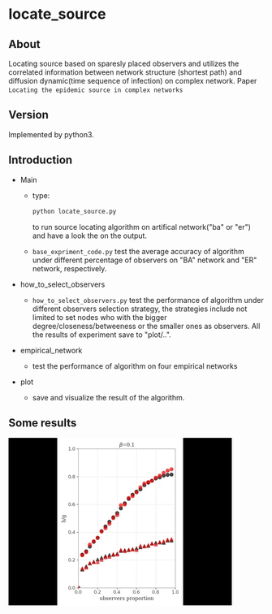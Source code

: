 # locate_source

## About

Locating source based on sparesly placed observers and utilizes the correlated information between network structure 
(shortest path) and diffusion dynamic(time sequence of infection) on complex network. Paper `Locating the epidemic source in complex networks`

## Version

Implemented by python3.

## Introduction

 - Main
   - type:
      ```python
      python locate_source.py 
      ```
      to run source locating algorithm on artifical network("ba" or "er") and have a look the on the output.

   - `base_expriment_code.py` test the average accuracy of algorithm under different percentage of observers on "BA" network and "ER" network, respectively.

 - how_to_select_observers
   - `how_to_select_observers.py` test the performance of algorithm under different observers selection strategy, the strategies include not limited to set nodes who with the bigger degree/closeness/betweeness or the smaller ones as observers. All the results of experiment save to "plot/..".
   
- empirical_network
  - test the performance of algorithm on four empirical networks
  
- plot
  - save and visualize the result of the algorithm.
  
  
## Some results
  
  
![different correlation method](https://github.com/XuSShuai/locate_source/blob/master/plot/correlation/soogif.gif)
